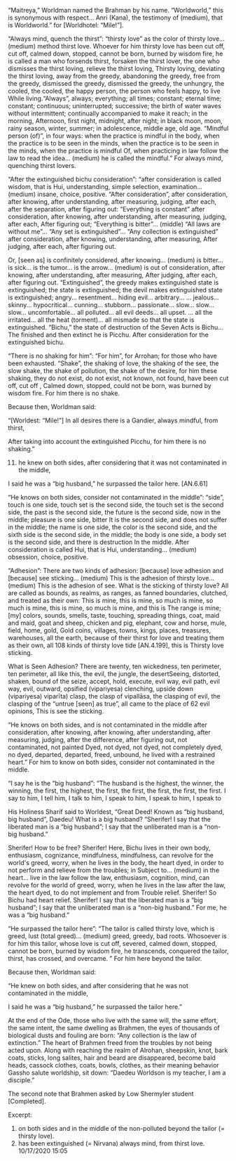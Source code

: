 











“Maitreya,” Worldman named the Brahman by his name. “Worldworld,” this is
synonymous with respect... Anri (Kana), the testimony of (medium), that is
Worldworld.” for [Worldhotel: “Mile!”].

“Always mind, quench the thirst”: “thirsty love” as the color of thirsty love...
(medium) method thirst love. Whoever for him thirsty love has been cut off, cut
off, calmed down, stopped, cannot be born, burned by wisdom fire, he is called a
man who forsends thirst, forsaken the thirst lover, the one who dismisses the
thirst loving, relieve the thirst loving, Thirsty loving, deviating the thirst
loving, away from the greedy, abandoning the greedy, free from the greedy,
dismissed the greedy, dismissed the greedy, the unhungry, the cooled, the
cooled, the happy person, the person who feels happy, to live While
living.“Always”, always; everything; all times; constant; eternal time;
constant; continuous; uninterrupted; successive; the birth of water waves
without intermittent; continually accompanied to make it reach; in the morning,
Afternoon, first night, midnight, after night; in black moon, moon, rainy
season, winter, summer; in adolescence, middle age, old age. “Mindful person
(of)”, in four ways: when the practice is mindful in the body, when the practice
is to be seen in the minds, when the practice is to be seen in the minds, when
the practice is mindful Of, when practicing in law follow the law to read the
idea... (medium) he is called the mindful.” For always mind, quenching thirst
lovers.

“After the extinguished bichu consideration”: “after consideration is called
wisdom, that is Hui, understanding, simple selection, examination... (medium)
insane, choice, positive. “After consideration”, after consideration, after
knowing, after understanding, after measuring, judging, after each, after the
separation, after figuring out: “Everything is constant” after consideration,
after knowing, after understanding, after measuring, judging, after each, After
figuring out; “Everything is bitter”... (middle) “All laws are without me”...
“Any set is extinguished”... “Any collection is extinguished” after
consideration, after knowing, understanding, after measuring, After judging,
after each, after figuring out.

Or, [seen as] is confinitely considered, after knowing... (medium) is bitter...
is sick... is the tumor... is the arrow... (medium) is out of consideration,
after knowing, after understanding, after measuring, After judging, after each,
after figuring out. “Extinguished”, the greedy makes extinguished state is
extinguished; the state is extinguished; the devil makes extinguished state is
extinguished; angry... resentment... hiding evil... arbitrary... ... jealous...
skinny... hypocritical... cunning... stubborn... passionate... slow... slow...
slow... uncomfortable... all polluted... all evil deeds... all upset. ... all
the irritated... all the heat (torment)... all mismade so that the state is
extinguished. “Bichu,” the state of destruction of the Seven Acts is Bichu...
The finished and then extinct he is Picchu. After consideration for the
extinguished bichu.

“There is no shaking for him”: “For him”, for Arrohan; for those who have been
exhausted. “Shake”, the shaking of love, the shaking of the see, the slow shake,
the shake of pollution, the shake of the desire, for him these shaking, they do
not exist, do not exist, not known, not found, have been cut off, cut off ,
Calmed down, stopped, could not be born, was burned by wisdom fire. For him
there is no shake.

Because then, Worldman said:

“[Worldest: “Mile!”] In all desires there is a Gandier, always mindful, from
thirst,

After taking into account the extinguished Picchu, for him there is no shaking.”

11. he knew on both sides, after considering that it was not contaminated in the
    middle,

I said he was a “big husband,” he surpassed the tailor here. [AN.6.61]

“He knows on both sides, consider not contaminated in the middle”: “side”, touch
is one side, touch set is the second side, the touch set is the second side, the
past is the second side, the future is the second side, now in the middle;
pleasure is one side, bitter It is the second side, and does not suffer in the
middle; the name is one side, the color is the second side, and the sixth side
is the second side, in the middle; the body is one side, a body set is the
second side, and there is destruction In the middle. After consideration is
called Hui, that is Hui, understanding... (medium) obsession, choice, positive.

“Adhesion”: There are two kinds of adhesion: [because] love adhesion and
[because] see sticking... (medium) This is the adhesion of thirsty love...
(medium) This is the adhesion of see. What is the sticking of thirsty love? All
are called as bounds, as realms, as ranges, as fanned boundaries, clutched, and
treated as their own: This is mine, this is mine, so much is mine, so much is
mine, this is mine, so much is mine, and this is The range is mine; [my] colors,
sounds, smells, taste, touching, spreading things, coat, maid and maid, goat and
sheep, chicken and pig, elephant, cow and horse, mule, field, home, gold, Gold
coins, villages, towns, kings, places, treasures, warehouses, all the earth,
because of their thirst for love and treating them as their own, all 108 kinds
of thirsty love tide [AN.4.199], this is Thirsty love sticking.

What is Seen Adhesion? There are twenty, ten wickedness, ten perimeter, ten
perimeter, all like this, the evil, the jungle, the desertSeeing, distorted,
shaken, bound of the seize, accept, hold, execute, evil way, evil path, evil
way, evil, outward, opsified (vipariyesa) clenching, upside down (vipariyesa)
viparīta) clasp, the clasp of vipallāsa, the clasping of evil, the clasping of
the “untrue [seen] as true”, all came to the place of 62 evil opinions, This is
see the sticking.

“He knows on both sides, and is not contaminated in the middle after
consideration, after knowing, after knowing, after understanding, after
measuring, judging, after the difference, after figuring out, not contaminated,
not painted Dyed, not dyed, not dyed, not completely dyed, no dyed, departed,
departed, freed, unbound, he lived with a restrained heart.” For him to know on
both sides, consider not contaminated in the middle.

“I say he is the “big husband”: “The husband is the highest, the winner, the
winning, the first, the highest, the first, the first, the first, the first, the
first. I say to him, I tell him, I talk to him, I speak to him, I speak to him,
I speak to

His Holiness Sharif said to Worldest, “Great Deed! Known as “big husband, big
husband”, Daedeu! What is a big husband? “Sherifer! I say that the liberated man
is a “big husband”; I say that the unliberated man is a “non-big husband.”

Sherifer! How to be free? Sherifer! Here, Bichu lives in their own body,
enthusiasm, cognizance, mindfulness, mindfulness, can revolve for the world's
greed, worry, when he lives in the body, the heart dyed, in order to not perform
and relieve from the troubles; in Subject to... (medium) in the heart... live in
the law follow the law, enthusiasm, cognition, mind, can revolve for the world
of greed, worry, when he lives in the law after the law, the heart dyed, to do
not implement and from Trouble relief. Sherifer! So Bichu had heart relief.
Sherifer! I say that the liberated man is a “big husband”; I say that the
unliberated man is a “non-big husband.” For me, he was a “big husband.”

“He surpassed the tailor here”: “The tailor is called thirsty love, which is
greed, lust (total greed)... (medium) greed, greedy, bad roots. Whosoever is for
him this tailor, whose love is cut off, severed, calmed down, stopped, cannot be
born, burned by wisdom fire, he transcends, conquered the tailor, thirst, has
crossed, and overcame. ” For him here beyond the tailor.

Because then, Worldman said:

“He knew on both sides, and after considering that he was not contaminated in
the middle,

I said he was a “big husband,” he surpassed the tailor here.”

At the end of the Ode, those who live with the same will, the same effort, the
same intent, the same dwelling as Brahmen, the eyes of thousands of biological
dusts and fouling are born: “Any collection is the law of extinction.” The heart
of Brahmen freed from the troubles by not being acted upon. Along with reaching
the realm of Alrohan, sheepskin, knot, bark coats, sticks, long salites, hair
and beard are disappeared, become bald heads, cassock clothes, coats, bowls,
clothes, as their meaning behavior Gassho salute worldship, sit down: “Daedeu
Worldson is my teacher, I am a disciple.”

The second note that Brahmen asked by Low Shermyler student [Completed].




Excerpt:
1. on both sides and in the middle of the non-polluted beyond the tailor (=
   thirsty love).
2. has been extinguished (= Nirvana) always mind, from thirst love. 10/17/2020
   15:05